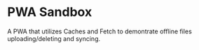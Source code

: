 # PWA Sandbox

A PWA that utilizes Caches and Fetch to demontrate offline files uploading/deleting and syncing.
